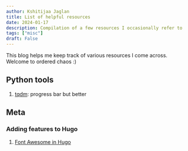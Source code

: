 ```yaml
---
author: Kshitijaa Jaglan
title: List of helpful resources
date: 2024-01-17
description: Compilation of a few resources I occasionally refer to
tags: ["misc"]
draft: False
---
```


This blog helps me keep track of various resources I come across. Welcome to ordered chaos :)

<!-- ## Reading
### Papers
1.  -->

## Python tools
1. [tqdm](https://pypi.org/project/tqdm/): progress bar but better

## Meta
### Adding features to Hugo
1. [Font Awesome in Hugo](https://matze.rocks/posts/fontawesome_in_hugo/)

<!-- ## Networks

### Networks/datasets I want to explore
1.  -->